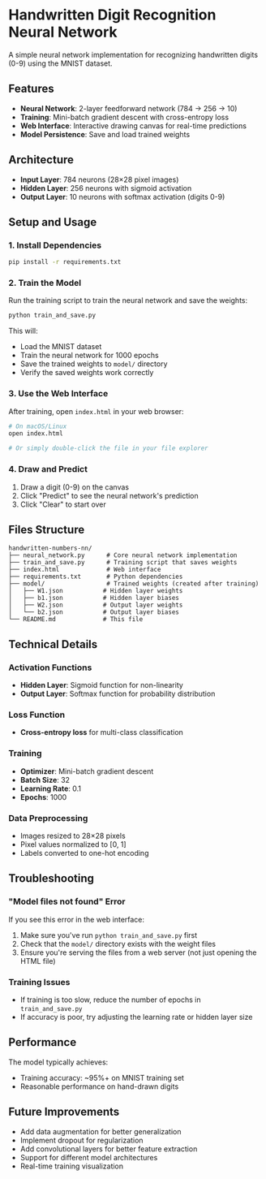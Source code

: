 # Handwritten Digit Recognition Neural Network

A simple neural network implementation for recognizing handwritten digits (0-9) using the MNIST dataset.

## Features

- **Neural Network**: 2-layer feedforward network (784 → 256 → 10)
- **Training**: Mini-batch gradient descent with cross-entropy loss
- **Web Interface**: Interactive drawing canvas for real-time predictions
- **Model Persistence**: Save and load trained weights

## Architecture

- **Input Layer**: 784 neurons (28×28 pixel images)
- **Hidden Layer**: 256 neurons with sigmoid activation
- **Output Layer**: 10 neurons with softmax activation (digits 0-9)

## Setup and Usage

### 1. Install Dependencies

```bash
pip install -r requirements.txt
```

### 2. Train the Model

Run the training script to train the neural network and save the weights:

```bash
python train_and_save.py
```

This will:
- Load the MNIST dataset
- Train the neural network for 1000 epochs
- Save the trained weights to `model/` directory
- Verify the saved weights work correctly

### 3. Use the Web Interface

After training, open `index.html` in your web browser:

```bash
# On macOS/Linux
open index.html

# Or simply double-click the file in your file explorer
```

### 4. Draw and Predict

1. Draw a digit (0-9) on the canvas
2. Click "Predict" to see the neural network's prediction
3. Click "Clear" to start over

## Files Structure

```
handwritten-numbers-nn/
├── neural_network.py      # Core neural network implementation
├── train_and_save.py      # Training script that saves weights
├── index.html             # Web interface
├── requirements.txt       # Python dependencies
├── model/                 # Trained weights (created after training)
│   ├── W1.json           # Hidden layer weights
│   ├── b1.json           # Hidden layer biases
│   ├── W2.json           # Output layer weights
│   └── b2.json           # Output layer biases
└── README.md             # This file
```

## Technical Details

### Activation Functions
- **Hidden Layer**: Sigmoid function for non-linearity
- **Output Layer**: Softmax function for probability distribution

### Loss Function
- **Cross-entropy loss** for multi-class classification

### Training
- **Optimizer**: Mini-batch gradient descent
- **Batch Size**: 32
- **Learning Rate**: 0.1
- **Epochs**: 1000

### Data Preprocessing
- Images resized to 28×28 pixels
- Pixel values normalized to [0, 1]
- Labels converted to one-hot encoding

## Troubleshooting

### "Model files not found" Error
If you see this error in the web interface:
1. Make sure you've run `python train_and_save.py` first
2. Check that the `model/` directory exists with the weight files
3. Ensure you're serving the files from a web server (not just opening the HTML file)

### Training Issues
- If training is too slow, reduce the number of epochs in `train_and_save.py`
- If accuracy is poor, try adjusting the learning rate or hidden layer size

## Performance

The model typically achieves:
- Training accuracy: ~95%+ on MNIST training set
- Reasonable performance on hand-drawn digits

## Future Improvements

- Add data augmentation for better generalization
- Implement dropout for regularization
- Add convolutional layers for better feature extraction
- Support for different model architectures
- Real-time training visualization